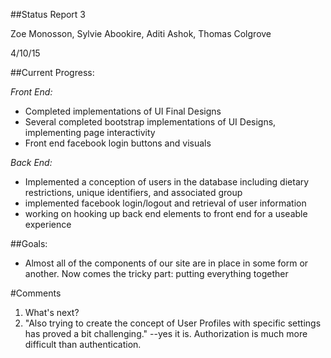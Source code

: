 ##Status Report 3

Zoe Monosson, Sylvie Abookire, Aditi Ashok, Thomas Colgrove

4/10/15

##Current Progress:

*Front End:*
- Completed implementations of UI Final Designs
- Several completed bootstrap implementations of UI Designs, implementing page interactivity
- Front end facebook login buttons and visuals

*Back End:*
- Implemented a conception of users in the database including dietary restrictions, unique identifiers, and       associated group
- implemented facebook login/logout and retrieval of user information 
- working on hooking up back end elements to front end for a useable experience

##Goals:
- Almost all of the components of our site are in place in some form or another. Now comes the tricky part: putting everything together

#Comments
1. What's next?
2. "Also trying to create the concept of User Profiles with specific settings has proved a bit challenging." --yes it is.  Authorization is much more difficult than authentication.
